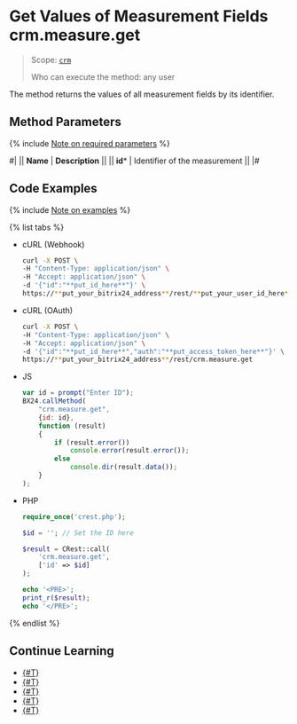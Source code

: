 # Get Values of Measurement Fields crm.measure.get

> Scope: [`crm`](../../../scopes/permissions.md)
>
> Who can execute the method: any user

The method returns the values of all measurement fields by its identifier.

## Method Parameters

{% include [Note on required parameters](../../../../_includes/required.md) %}

#|
|| **Name** | **Description** ||
|| **id*** | Identifier of the measurement ||
|#

## Code Examples

{% include [Note on examples](../../../../_includes/examples.md) %}

{% list tabs %}

- cURL (Webhook)

    ```bash
    curl -X POST \
    -H "Content-Type: application/json" \
    -H "Accept: application/json" \
    -d '{"id":"**put_id_here**"}' \
    https://**put_your_bitrix24_address**/rest/**put_your_user_id_here**/**put_your_webhook_here**/crm.measure.get
    ```

- cURL (OAuth)

    ```bash
    curl -X POST \
    -H "Content-Type: application/json" \
    -H "Accept: application/json" \
    -d '{"id":"**put_id_here**","auth":"**put_access_token_here**"}' \
    https://**put_your_bitrix24_address**/rest/crm.measure.get
    ```

- JS

    ```js
    var id = prompt("Enter ID");
    BX24.callMethod(
        "crm.measure.get",
        {id: id},
        function (result)
        {
            if (result.error())
                console.error(result.error());
            else
                console.dir(result.data());
        }
    );
    ```

- PHP

    ```php
    require_once('crest.php');

    $id = ''; // Set the ID here

    $result = CRest::call(
        'crm.measure.get',
        ['id' => $id]
    );

    echo '<PRE>';
    print_r($result);
    echo '</PRE>';
    ```

{% endlist %}

## Continue Learning

- [{#T}](./crm-measure-add.md)
- [{#T}](./crm-measure-update.md)
- [{#T}](./crm-measure-list.md)
- [{#T}](./crm-measure-delete.md)
- [{#T}](./crm-measure-fields.md)